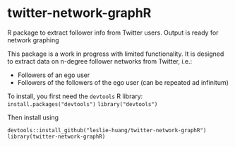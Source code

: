 # twitter-network-graphR
R package to extract follower info from Twitter users. Output is ready for network graphing

This package is a work in progress with limited functionality. It is designed to extract data on n-degree follower networks from Twitter, i.e.:

- Followers of an ego user
- Followers of the followers of the ego user (can be repeated ad infinitum)

To install, you first need the `devtools` R library:
`install.packages("devtools")`
`library("devtools")`

Then install using

`devtools::install_github("leslie-huang/twitter-network-graphR")`
`library(twitter-network-graphR)`
